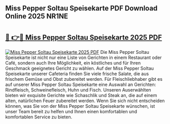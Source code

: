 ## Miss Pepper Soltau Speisekarte PDF Download Online 2025 NR1NE

# <h2><a href="http://gc9kdp.nevu.top/?p=Miss+Pepper+Soltau+Speisekarte">🔗 👉🔴 Miss Pepper Soltau Speisekarte 2025 PDF</a></h2>

[![Miss Pepper Soltau Speisekarte 2025 PDF](https://i.imgur.com/dBaPXMq.png)](http://gc9kdp.nevu.top/?p=Miss+Pepper+Soltau+Speisekarte)
Die Miss Pepper Soltau Speisekarte ist nicht nur eine Liste von Gerichten in einem Restaurant oder Café, sondern auch Ihre Möglichkeit, ein köstliches und für Ihren Geschmack geeignetes Gericht zu wählen. Auf der Miss Pepper Soltau Speisekarte unserer Cafeteria finden Sie viele frische Salate, die aus frischem Gemüse und Obst zubereitet werden. Für Fleischliebhaber gibt es auf unserer Miss Pepper Soltau Speisekarte eine Auswahl an Gerichten: Rindfleisch, Schweinefleisch, Huhn und Fisch. Unseren Auserwählten bieten wir exquisite Gerichte wie Schaschlik und Steak an, die auf einem alten, natürlichen Feuer zubereitet werden. Wenn Sie sich nicht entscheiden können, was Sie von der Miss Pepper Soltau Speisekarte wünschen, ist unser Team bereit zu helfen und Ihnen einen komfortablen und komfortablen Service zu bieten.
